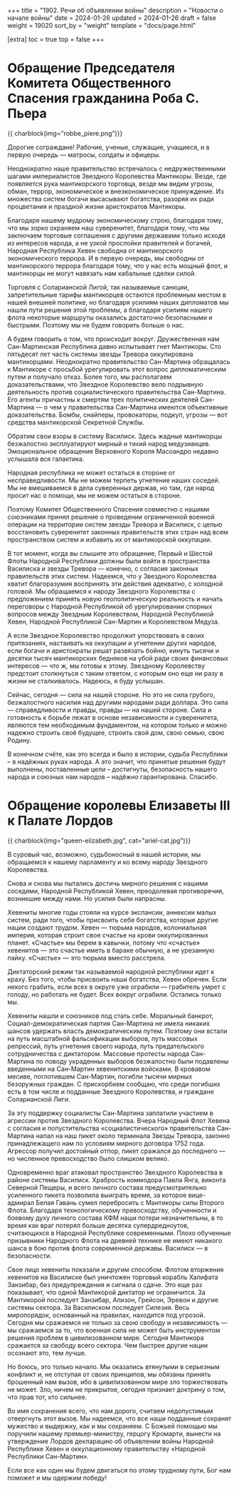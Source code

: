 +++
title = "1902. Речи об объявлении войны"
description = "Новости о начале войны"
date = 2024-01-26
updated = 2024-01-26
draft = false
weight = 19020
sort_by = "weight"
template = "docs/page.html"

[extra]
toc = true
top = false
+++

Обращение Председателя Комитета Общественного Спасения гражданина Роба С. Пьера
===

 {{ charblock(img="robbe_piere.png")}}

Дорогие сограждане! Рабочие, ученые, служащие, учащиеся, и в первую очередь — матросы, солдаты и офицеры. 

Неоднократно наше правительство встречалось с недружественными шагами империалистов Звездного Королевства Мантикоры. Везде, где появляется рука мантикорского торговца, везде мы видим угрозы, обман, террор, экономическое и внеэкономическое принуждение. Из множества систем богачи высасывают богатства, разоряя их ради процветания и праздной жизни аристократов Мантикоры. 

Благодаря нашему мудрому экономическому строю, благодаря тому, что мы зорко охраняем наш суверенитет, благодаря тому, что мы заключаем торговые соглашения с другими державами только исходя из интересов народа, а не узкой прослойки правителей и богачей, Народная Республика Хевен свободна от мантикорского экономического террора. И в первую очередь, мы свободны от мантикорского террора благодаря тому, что у нас есть мощный флот, и мантикорцы не могут навязать нам кабальные сделки силой.

Торговля с Соларианской Лигой, так называемые санкции, запретительные тарифы мантикорцев остаются проблемным местом в нашей внешней политике, но благодаря усилиям наших дипломатов мы нашли пути решения этой проблемы, а благодаря усилиям нашего флота некоторые маршруты оказались достаточно безопасными и быстрыми. Поэтому мы не будем говорить больше о нас.

А будем говорить о том, что происходит вокруг. Дружественная нам Сан-Мартинская Республика давно испытывает гнет Мантикоры. Сто пятьдесят лет часть системы звезды Тревора оккупирована мантикорцами. Неоднократно правительство Сан-Мартина обращалась к Мантикоре с просьбой урегулировать этот вопрос дипломатическим путем и получало отказ. Более того, мы располагаем доказательствами, что Звездное Королевство вело подрывную деятельность против социалистического правительства Сан-Мартина. Его агенты причастны к смертям трех политических деятелей Сан-Мартина — о чем у правительства Сан-Мартина имеются объективные доказательства. Бомбы, снайперы, провокаторы, подкуп, угрозы — вот средства мантикорской Секретной Службы.

Обратим свои взоры в систему Василиск. Здесь жадные мантикорцы безжалостно эксплуатируют мирный и тихий народ медузианцев. Эмоциональное обращение Верховного Короля Масоандро недавно услышала вся галактика.

Народная республика не может остаться в стороне от несправедливости. Мы не можем терпеть угнетение наших соседей. Мы не вмешиваемся в дела суверенных держав, но там, где  народ просит нас о помощи, мы не можем остаться в стороне.

Поэтому Комитет Общественного Спасения совместно с нашими союзниками принял решение о проведении ограниченной военной операции на территории систем звезды Тревора и Василиск, с целью восстановить суверенитет законных правительств этих стран над всем пространством систем и избавить их от мантикорской оккупации. 

В тот момент, когда вы слышите это обращение, Первый и Шестой Флоты Народной Республики должны были войти в пространства Василиска и звезды Тревора — конечно, с согласия законных правительств этих систем. Надеемся, что у Звездного Королевства хватит благоразумия воспринять эти действия адекватно, с холодной головой. Мы обращаемся к народу Звездного Королевства с предложением принять новую геополитическую реальность и начать переговоры с Народной Республикой об урегулировании спорных вопросов между Звездным Королевством, Народной Республикой Хевен, Народной Республикой Сан-Мартин и Королевством Медуза. 

А если Звездное Королевство продолжит упорствовать в своих притязаниях, настаивать на оккупации и угнетении других народов, если богачи и аристократы решат развязать бойню, кинуть тысячи и десятки тысяч мантикорских бедняков на убой ради своих финансовых интересов — что ж, мы готовы к этому. Звездному Королевству предстоит столкнуться с таким ответом, с которым оно еще ни разу в жизни не сталкивалось. Надеюсь, я буду услышан.

Сейчас, сегодня — сила на нашей стороне. Но это не сила грубого, безжалостного насилия над другими народами ради доллара. Это сила — справедливости и правды, правды — на нашей стороне. Сила и готовность к борьбе лежат в основе независимости и суверенитета, являются тем необходимым фундаментом, на котором только и можно надежно строить своё будущее, строить свой дом, свою семью, свою Родину.

В конечном счёте, как это всегда и было в истории, судьба Республики – в надёжных руках народа. А это значит, что принятые решения будут выполнены, поставленные цели – достигнуты, безопасность нашего народа и союзных нам народов – надёжно гарантирована.  Спасибо.

Обращение королевы Елизаветы III к Палате Лордов
===

 {{ charblock(img="queen-elizabeth.jpg", cat="ariel-cat.jpg")}}

В суровый час, возможно, судьбоносный в нашей истории, мы обращаемся к нашему парламенту и ко всему народу Звездного Королевства. 

Снова и снова мы пытались достичь мирного решения с нашими соседями, Народной Республикой Хевен, преодолевая противоречия, возникшие между нами. Но усилия были напрасны.

Хевениты многие годы стояли на курсе экспансии, аннексии малых систем, ради того, чтобы присвоить себе богатства, которые другие нации создают трудом. Хевен — тюрьма народов, колониальная империя, которая строит свое счастье на крови оккупированных планет. «Счастье» мы берем в кавычки, потому что «счастье» хевенитов — это счастье иметь в бараке обычную, а не урезанную пайку. «Счастье» — это тюрьма вместо расстрела. 

Диктаторский режим так называемой народной республики идет к краху. Без того, чтобы присвоить наши богатства, Хевен обречен. Если некого грабить, если всех в округе уже ограбили — грабитель умрет с голоду, но работать не будет. Всех вокруг ограбили. Остались только мы.

Хевениты нашли и союзников под стать себе. Моральный банкрот, Социал-демократическая партия Сан-Мартина не имела никаких шансов удержать власть демократическим путем. Поэтому они встали на путь масштабной фальсификации выборов, путь массовых репрессий, путь угнетения своего народа, путь предательского сотрудничества с диктатором. Массовые протесты народа Сан-Мартина по поводу украденных выборов безжалостно были подавлены введенными на Сан-Мартин хевенитскими войсками. В кровавом месиве, поглотившем Сан-Мартин, погибли тысячи мирных безоружных граждан. С прискорбием сообщаю, что среди погибших есть в том числе и подданные Звездного Королевства, и граждане Соларианской Лиги.

За эту поддержку социалисты Сан-Мартина заплатили участием в агрессии против Звездного Королевства. Вчера Народный Флот Хевена с согласия и попустительства «социалистического» правительства Сан-Мартина напал на наш пикет около терминала Звезды Тревора, законно принадлежащего нам по условиям мирного договора 1752 года. Агрессор получил достойный отпор, пикет сражался до последнего — но численное превосходство было слишком велико.

Одновременно враг атаковал пространство Звездного Королевства в районе системы Василиск. Храбрость коммодора Павла Янга, виконта Северной Пещеры, и всего личного состава предусмотрительно усиленного пикета позволила выиграть время, за которое вице-адмирал Белая Гавань сумел перебросить с Мантикоры силы Второго Флота. Благодаря технологическому превосходству, обученности и боевому духу личного состава КФМ наши потери незначительны, в то время как враг потерял больше десятка супердредноутов, считающихся в Народной Республике современными. Плохо обученные призывники Народного Флота на древней технике не имеют никакого шанса в бою против флота современной державы. Василиск — в безопасности.

Свое лицо хевениты показали и другим способом. Флотом вторжения хевенитов на Василиске был уничтожен торговый корабль Халифата Занзибар, без предупреждения и сигнала о сдаче. Это еще раз показывает, что одной Мантикорой диктатор не ограничится. За Мантикорой последует Занзибар, Ализон, Грейсон, Эревон и другие системы сектора. За Василиском последует Силезия. Весь миропорядок, основанный на правилах, находится под угрозой. Сегодня мы сражаемся не только за свою свободу и независимость — мы сражаемся за то, что военная сила не может быть инструментом решения проблем в цивилизованном мире. Сегодня Мантикора сражается за свободу всего сектора. Чем быстрее другие нации осознают это, тем лучше.

Но боюсь, это только начало. Мы оказались втянутыми в серьезным конфликт и, не отступая от своих принципов, мы обязаны принять брошенный нам вызов, ибо в цивилизованном мире зло торжествовать не может. Зло, ничем не прикрытое, сегодня признает доктрину о том, что прав тот, кто сильнее. 

Во имя сохранения всего, что нам дорого, считаем недопустимым отвергнуть этот вызов. Мы надеемся, что все наши подданные сохранят мужество и выдержку, как и мы сохраняем. С Божьей помощью мы поручили нашему премьер-министру, герцогу Кромарти, вынести на утверждение Лордов декларацию об объявлении войны Народной Республике Хевен и оккупационному правительству «Народной Республики Сан-Мартин».

Если все как один мы будем двигаться по этому трудному пути, Бог нам поможет и мы одержим победу!
